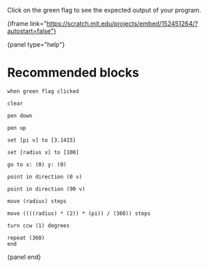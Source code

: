 Click on the green flag to see the expected output of your program.

{iframe link="https://scratch.mit.edu/projects/embed/152451264/?autostart=false"}

{panel type="help"}

# Recommended blocks

```scratch:split:random
when green flag clicked
```

```scratch:split:random
clear

pen down

pen up
```

```scratch:split:random
set [pi v] to [3.1415]

set [radius v] to [100]
```

```scratch:split:random
go to x: (0) y: (0)

point in direction (0 v)

point in direction (90 v)

move (radius) steps

move ((((radius) * (2)) * (pi)) / (360)) steps

turn ccw (1) degrees
```

```scratch:split:random
repeat (360)
end
```

{panel end}
